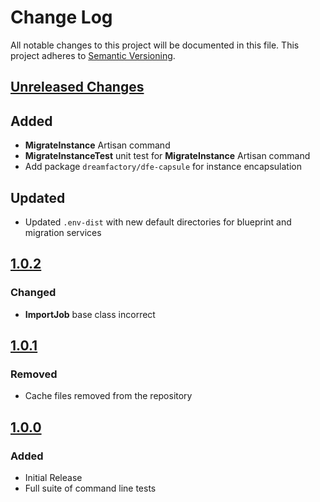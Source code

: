 # Change Log
All notable changes to this project will be documented in this file. This project adheres to [Semantic Versioning](http://semver.org/).

## [Unreleased Changes][unreleased]
## Added
- **MigrateInstance** Artisan command
- **MigrateInstanceTest** unit test for **MigrateInstance** Artisan command
- Add package `dreamfactory/dfe-capsule` for instance encapsulation

## Updated
- Updated `.env-dist` with new default directories for blueprint and migration services

## [1.0.2][v1.0.2]
### Changed
- **ImportJob** base class incorrect

## [1.0.1][v1.0.1]
### Removed
- Cache files removed from the repository

## [1.0.0][v1.0.0]
### Added
- Initial Release
- Full suite of command line tests

[v1.0.2]: https://github.com/dreamfactorysoftware/dfe-console/compare/1.0.2...1.0.1
[v1.0.1]: https://github.com/dreamfactorysoftware/dfe-console/compare/1.0.1...1.0.0
[v1.0.0]: https://github.com/dreamfactorysoftware/dfe-console/compare/1.0.0...master
[unreleased]: https://github.com/dreamfactorysoftware/dfe-console/compare/master...develop
